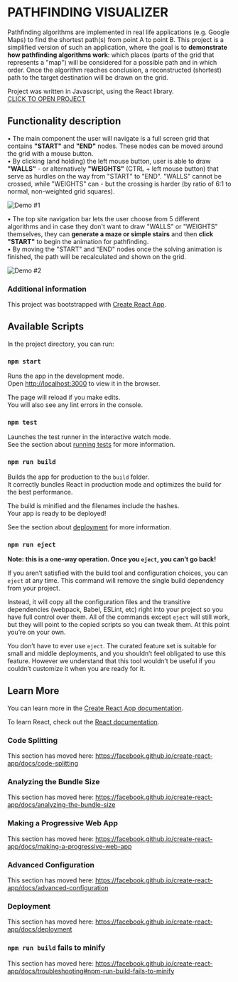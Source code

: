 # PATHFINDING VISUALIZER

Pathfinding algorithms are implemented in real life applications (e.g. Google Maps) to find the shortest path(s) from point A to point B. This project is a simplified version of such an application, where the goal is to <b>demonstrate how pathfinding algorithms work</b>: which places (parts of the grid that represents a "map") will be considered for a possible path and in which order. Once the algorithm reaches conclusion, a reconstructed (shortest) path to the target destination will be drawn on the grid.<br />

Project was written in Javascript, using the React library.<br />
[CLICK TO OPEN PROJECT](https://holpet.github.io/pathfinder/)

## Functionality description

• The main component the user will navigate is a full screen grid that contains <b>"START"</b> and <b>"END"</b> nodes. These nodes can be moved around the grid with a mouse button. <br />
• By clicking (and holding) the left mouse button, user is able to draw <b>"WALLS"</b> - or alternatively <b>"WEIGHTS"</b> (CTRL + left mouse button) that serve as hurdles on the way from "START" to "END". "WALLS" cannot be crossed, while "WEIGHTS" can - but the crossing is harder (by ratio of 6:1 to normal, non-weighted grid squares). <br />

![Demo #1](/src/img/demo1.gif/)

• The top site navigation bar lets the user choose from 5 different algorithms and in case they don't want to draw "WALLS" or "WEIGHTS" themselves, they can <b>generate a maze or simple stairs</b> and then <b>click "START"</b> to begin the animation for pathfinding.<br />
• By moving the "START" and "END" nodes once the solving animation is finished, the path will be recalculated and shown on the grid.<br />

![Demo #2](/src/img/demo2.gif/)

### Additional information

This project was bootstrapped with [Create React App](https://github.com/facebook/create-react-app).

## Available Scripts

In the project directory, you can run:

### `npm start`

Runs the app in the development mode.<br />
Open [http://localhost:3000](http://localhost:3000) to view it in the browser.

The page will reload if you make edits.<br />
You will also see any lint errors in the console.

### `npm test`

Launches the test runner in the interactive watch mode.<br />
See the section about [running tests](https://facebook.github.io/create-react-app/docs/running-tests) for more information.

### `npm run build`

Builds the app for production to the `build` folder.<br />
It correctly bundles React in production mode and optimizes the build for the best performance.

The build is minified and the filenames include the hashes.<br />
Your app is ready to be deployed!

See the section about [deployment](https://facebook.github.io/create-react-app/docs/deployment) for more information.

### `npm run eject`

**Note: this is a one-way operation. Once you `eject`, you can’t go back!**

If you aren’t satisfied with the build tool and configuration choices, you can `eject` at any time. This command will remove the single build dependency from your project.

Instead, it will copy all the configuration files and the transitive dependencies (webpack, Babel, ESLint, etc) right into your project so you have full control over them. All of the commands except `eject` will still work, but they will point to the copied scripts so you can tweak them. At this point you’re on your own.

You don’t have to ever use `eject`. The curated feature set is suitable for small and middle deployments, and you shouldn’t feel obligated to use this feature. However we understand that this tool wouldn’t be useful if you couldn’t customize it when you are ready for it.

## Learn More

You can learn more in the [Create React App documentation](https://facebook.github.io/create-react-app/docs/getting-started).

To learn React, check out the [React documentation](https://reactjs.org/).

### Code Splitting

This section has moved here: https://facebook.github.io/create-react-app/docs/code-splitting

### Analyzing the Bundle Size

This section has moved here: https://facebook.github.io/create-react-app/docs/analyzing-the-bundle-size

### Making a Progressive Web App

This section has moved here: https://facebook.github.io/create-react-app/docs/making-a-progressive-web-app

### Advanced Configuration

This section has moved here: https://facebook.github.io/create-react-app/docs/advanced-configuration

### Deployment

This section has moved here: https://facebook.github.io/create-react-app/docs/deployment

### `npm run build` fails to minify

This section has moved here: https://facebook.github.io/create-react-app/docs/troubleshooting#npm-run-build-fails-to-minify
